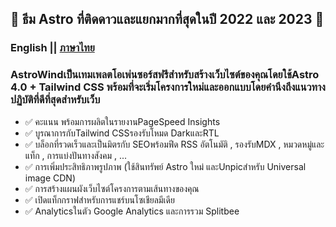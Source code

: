 

## 🌟 ธีม Astro ที่ติดดาวและแยกมากที่สุดในปี 2022 และ 2023 🌟
### English || [ภาษาไทย](./README_TH.md)
### AstroWindเป็นเทมเพลตโอเพ่นซอร์สฟรีสำหรับสร้างเว็บไซต์ของคุณโดยใช้Astro 4.0 + Tailwind CSS พร้อมที่จะเริ่มโครงการใหม่และออกแบบโดยคำนึงถึงแนวทางปฏิบัติที่ดีที่สุดสำหรับเว็บ


- ✅ คะแนน พร้อมการผลิตในรายงานPageSpeed ​​Insights
- ✅ บูรณาการกับTailwind CSSรองรับโหมด DarkและRTL
- ✅ บล็อกที่รวดเร็วและเป็นมิตรกับ SEOพร้อมฟีด RSS อัตโนมัติ , รองรับMDX , หมวดหมู่และแท็ก , การแบ่งปันทางสังคม , ...
- ✅ การเพิ่มประสิทธิภาพรูปภาพ (ใช้สินทรัพย์ Astro ใหม่ และUnpicสำหรับ Universal image CDN)
- ✅ การสร้างแผนผังเว็บไซต์โครงการตามเส้นทางของคุณ
- ✅ เปิดแท็กกราฟสำหรับการแชร์บนโซเชียลมีเดีย
- ✅ Analyticsในตัว Google Analytics และการรวม Splitbee
